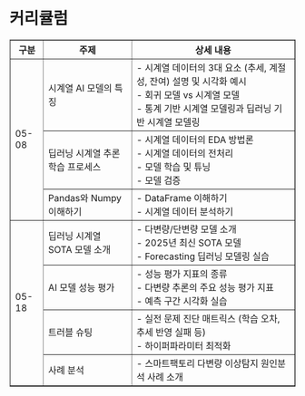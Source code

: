 # 커리큘럼

<table border="1" cellspacing="0" cellpadding="5">
  <thead>
    <tr><th>구분</th><th>주제</th><th>상세 내용</th></tr>
  </thead>
  <tbody>
    <tr><td rowspan="3">05-08</td><td>시계열 AI 모델의 특징</td><td>
      - 시계열 데이터의 3대 요소 (추세, 계절성, 잔여) 설명 및 시각화 예시<br>
      - 회귀 모델 vs 시계열 모델<br>
      - 통계 기반 시계열 모델링과 딥러닝 기반 시계열 모델링<br>
    </tr>
    <tr><td>딥러닝 시계열 추론 학습 프로세스</td><td>
      - 시계열 데이터의 EDA 방법론<br>
      - 시계열 데이터의 전처리<br>
      - 모델 학습 및 튜닝<br>
      - 모델 검증<br>
    </td></tr>
    <tr><td>Pandas와 Numpy 이해하기</td><td>
      - DataFrame 이해하기<br>
      - 시계열 데이터 분석하기<br>
    </td></tr>
    <tr><td rowspan="4">05-18</td><td>딥러닝 시계열 SOTA 모델 소개</td><td>
      - 다변량/단변량 모델 소개<br>
      - 2025년 최신 SOTA 모델<br>
      - Forecasting 딥러닝 모델링 실습<br>
    </tr>
    <tr><td>AI 모델 성능 평가</td><td>
      - 성능 평가 지표의 종류<br>
      - 다변량 추론의 주요 성능 평가 지표<br>
      - 예측 구간 시각화 실습
    </td></tr>
    <tr><td>트러블 슈팅</td><td>
      - 실전 문제 진단 매트릭스 (학습 오차, 추세 반영 실패 등)<br>
      - 하이퍼파라미터 최적화<br>
    </td></tr>
    <tr><td>사례 분석</td><td>
      - 스마트팩토리 다변량 이상탐지 원인분석 사례 소개
    </td></tr>
  </tbody>
</table>

